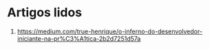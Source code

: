 
# Artigos lidos

1. https://medium.com/true-henrique/o-inferno-do-desenvolvedor-iniciante-na-pr%C3%A1tica-2b2d7251d57a 
